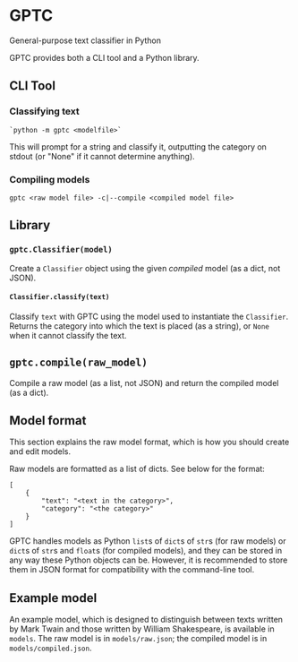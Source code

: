 # GPTC
General-purpose text classifier in Python

GPTC provides both a CLI tool and a Python library.

## CLI Tool
### Classifying text

    `python -m gptc <modelfile>`

This will prompt for a string and classify it, outputting the category on
stdout (or "None" if it cannot determine
anything).
### Compiling models

    gptc <raw model file> -c|--compile <compiled model file>

## Library
### `gptc.Classifier(model)`
Create a `Classifier` object using the given *compiled* model (as a dict, not
JSON).
#### `Classifier.classify(text)`
Classify `text` with GPTC using the model used to instantiate the
`Classifier`. Returns the category into which the text is placed (as a
string), or `None` when it cannot classify the text.
## `gptc.compile(raw_model)`
Compile a raw model (as a list, not JSON) and return the compiled model (as a
dict).

## Model format
This section explains the raw model format, which is how you should create and
edit models.

Raw models are formatted as a list of dicts. See below for the format:

    [
        {
            "text": "<text in the category>",
            "category": "<the category>"
        }
    ]

GPTC handles models as Python `list`s of `dict`s of `str`s (for raw models) or
`dict`s of `str`s and `float`s (for compiled models), and they can be stored
in any way these Python objects can be. However, it is recommended to store
them in JSON format for compatibility with the command-line tool.

## Example model
An example model, which is designed to distinguish between texts written by
Mark Twain and those written by William Shakespeare, is available in `models`.
The raw model is in `models/raw.json`; the compiled model is in
`models/compiled.json`.
